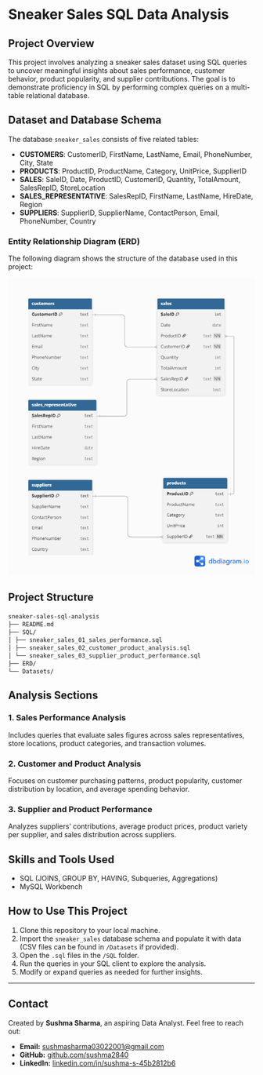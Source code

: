 # Sneaker Sales SQL Data Analysis

## Project Overview
This project involves analyzing a sneaker sales dataset using SQL queries to uncover meaningful insights about sales performance, customer behavior, product popularity, and supplier contributions. The goal is to demonstrate proficiency in SQL by performing complex queries on a multi-table relational database.

## Dataset and Database Schema
The database `sneaker_sales` consists of five related tables:

- **CUSTOMERS**: CustomerID, FirstName, LastName, Email, PhoneNumber, City, State  
- **PRODUCTS**: ProductID, ProductName, Category, UnitPrice, SupplierID  
- **SALES**: SaleID, Date, ProductID, CustomerID, Quantity, TotalAmount, SalesRepID, StoreLocation  
- **SALES_REPRESENTATIVE**: SalesRepID, FirstName, LastName, HireDate, Region  
- **SUPPLIERS**: SupplierID, SupplierName, ContactPerson, Email, PhoneNumber, Country

### Entity Relationship Diagram (ERD)

The following diagram shows the structure of the database used in this project:

![ERD Diagram](ERD/sneaker_sales_erd.png)

## Project Structure
```
sneaker-sales-sql-analysis
├── README.md
├── SQL/
│ ├── sneaker_sales_01_sales_performance.sql
│ ├── sneaker_sales_02_customer_product_analysis.sql
│ └── sneaker_sales_03_supplier_product_performance.sql
├── ERD/
└── Datasets/
```

## Analysis Sections

### 1. Sales Performance Analysis
Includes queries that evaluate sales figures across sales representatives, store locations, product categories, and transaction volumes.

### 2. Customer and Product Analysis
Focuses on customer purchasing patterns, product popularity, customer distribution by location, and average spending behavior.

### 3. Supplier and Product Performance
Analyzes suppliers’ contributions, average product prices, product variety per supplier, and sales distribution across suppliers.

## Skills and Tools Used
- SQL (JOINS, GROUP BY, HAVING, Subqueries, Aggregations)  
- MySQL Workbench

## How to Use This Project
1. Clone this repository to your local machine.
2. Import the `sneaker_sales` database schema and populate it with data (CSV files can be found in `/Datasets` if provided).
3. Open the `.sql` files in the `/SQL` folder.
4. Run the queries in your SQL client to explore the analysis.
5. Modify or expand queries as needed for further insights.

---

## Contact

Created by **Sushma Sharma**, an aspiring Data Analyst. Feel free to reach out:

- **Email:** [sushmasharma03022001@gmail.com](mailto:sushmasharma03022001@gmail.com)  
- **GitHub:** [github.com/sushma2840](https://github.com/sushma2840)  
- **LinkedIn:** [linkedin.com/in/sushma-s-45b2812b6](https://www.linkedin.com/in/sushma-s-45b2812b6)

